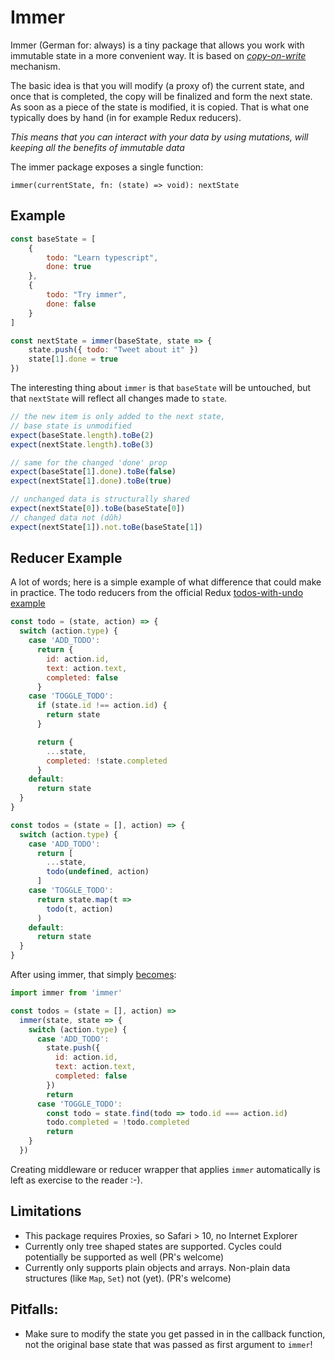 # Immer

Immer (German for: always) is a tiny package that allows you work with immutable state in a more convenient way.
It is based on [_copy-on-write_](https://en.wikipedia.org/wiki/Copy-on-write) mechanism.

The basic idea is that you will modify (a proxy of) the current state, and once that is completed, the copy will be finalized and form the next state.
As soon as a piece of the state is modified, it is copied. That is what one typically does by hand (in for example Redux reducers).

_This means that you can interact with your data by using mutations, will keeping all the benefits of immutable data_

The immer package exposes a single function:

`immer(currentState, fn: (state) => void): nextState`

## Example

```javascript
const baseState = [
    {
        todo: "Learn typescript",
        done: true
    },
    {
        todo: "Try immer",
        done: false
    }
]

const nextState = immer(baseState, state => {
    state.push({ todo: "Tweet about it" })
    state[1].done = true
})
```

The interesting thing about `immer` is that `baseState` will be untouched, but that `nextState` will reflect all changes made to `state`.

```javascript
// the new item is only added to the next state,
// base state is unmodified
expect(baseState.length).toBe(2)
expect(nextState.length).toBe(3)

// same for the changed 'done' prop
expect(baseState[1].done).toBe(false)
expect(nextState[1].done).toBe(true)

// unchanged data is structurally shared
expect(nextState[0]).toBe(baseState[0])
// changed data not (dûh)
expect(nextState[1]).not.toBe(baseState[1])
```

## Reducer Example

A lot of words; here is a simple example of what difference that could make in practice.
The todo reducers from the official Redux [todos-with-undo example](https://codesandbox.io/s/github/reactjs/redux/tree/master/examples/todos-with-undo)

```javascript
const todo = (state, action) => {
  switch (action.type) {
    case 'ADD_TODO':
      return {
        id: action.id,
        text: action.text,
        completed: false
      }
    case 'TOGGLE_TODO':
      if (state.id !== action.id) {
        return state
      }

      return {
        ...state,
        completed: !state.completed
      }
    default:
      return state
  }
}

const todos = (state = [], action) => {
  switch (action.type) {
    case 'ADD_TODO':
      return [
        ...state,
        todo(undefined, action)
      ]
    case 'TOGGLE_TODO':
      return state.map(t =>
        todo(t, action)
      )
    default:
      return state
  }
}
```

After using immer, that simply [becomes](https://codesandbox.io/s/xl11qpo9mp):

```javascript
import immer from 'immer'

const todos = (state = [], action) =>
  immer(state, state => {
    switch (action.type) {
      case 'ADD_TODO':
        state.push({
          id: action.id,
          text: action.text,
          completed: false
        })
        return
      case 'TOGGLE_TODO':
        const todo = state.find(todo => todo.id === action.id)
        todo.completed = !todo.completed
        return
    }
  })
```

Creating middleware or reducer wrapper that applies `immer` automatically is left as exercise to the reader :-).

## Limitations

* This package requires Proxies, so Safari > 10, no Internet Explorer
* Currently only tree shaped states are supported. Cycles could potentially be supported as well (PR's welcome)
* Currently only supports plain objects and arrays. Non-plain data structures (like `Map`, `Set`) not (yet). (PR's welcome)

## Pitfalls:

* Make sure to modify the state you get passed in in the callback function, not the original base state that was passed as first argument to `immer`!